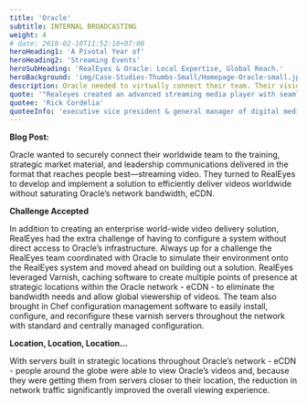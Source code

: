 ```yaml
---
title: 'Oracle'
subtitle: INTERNAL BROADCASTING
weight: 4
# date: 2018-02-10T11:52:18+07:00
heroHeading1: 'A Pivotal Year of'
heroHeading2: 'Streaming Events'
heroSubHeading: 'RealEyes & Oracle: Local Expertise, Global Reach.'
heroBackground: 'img/Case-Studies-Thumbs-Small/Homepage-Oracle-small.jpg'
description: Oracle needed to virtually connect their team. Their vision was to deliver training, marketing, and leadership communications through streaming video. They turned to RealEyes for a solution to efficiently deliver videos worldwide without saturating network bandwidth.
quote: '"Realeyes created an advanced streaming media player with seamless clientside ad stitching for desktop and mobile web, worked as a trusted and valued partner to determine the best format and test multiple levels of redundancy, failover architecture and delivery."'
quotee: 'Rick Cordelia'
quoteeInfo: 'executive vice president & general manager of digital media, NBC Sports Group'
---
```


**Blog Post:**

Oracle wanted to securely connect their worldwide team to the training, strategic market material, and leadership communications delivered in the format that reaches people best—streaming video. They turned to RealEyes to develop and implement a solution to efficiently deliver videos worldwide without saturating Oracle’s network bandwidth, eCDN.

**Challenge Accepted**

In addition to creating an enterprise world-wide video delivery solution, RealEyes had the extra challenge of having to configure a system without direct access to Oracle’s infrastructure. Always up for a challenge the RealEyes team coordinated with Oracle to simulate their environment onto the RealEyes system and moved ahead on building out a solution. RealEyes leveraged Varnish, caching software to create multiple points of presence at strategic locations within the Oracle network - eCDN - to eliminate the bandwidth needs and allow global viewership of videos. The team also brought in Chef configuration management software to easily install, configure, and reconfigure these varnish servers throughout the network with standard and centrally managed configuration.

**Location, Location, Location…**

With servers built in strategic locations throughout Oracle’s network - eCDN - people around the globe were able to view Oracle’s videos and, because they were getting them from servers closer to their location, the reduction in network traffic significantly improved the overall viewing experience.

